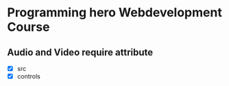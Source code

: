 # Programming hero Webdevelopment Course

## Audio and Video require attribute
 - [x] src 
 - [x] controls
